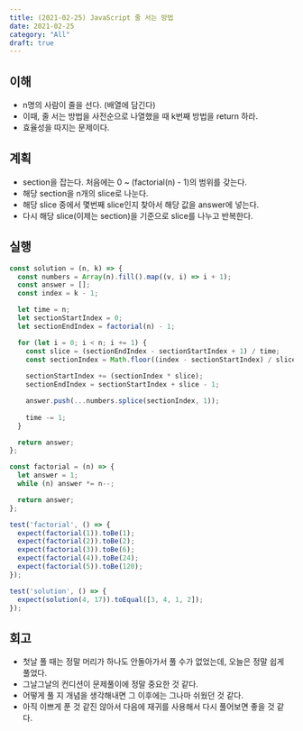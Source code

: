 ```yaml
---
title: (2021-02-25) JavaScript 줄 서는 방법
date: 2021-02-25
category: "All"
draft: true
---
```


## 이해

- n명의 사람이 줄을 선다. (배열에 담긴다)
- 이때, 줄 서는 방법을 사전순으로 나열했을 때 k번째 방법을 return 하라.
- 효율성을 따지는 문제이다.

## 계획

- section을 잡는다. 처음에는 0 ~ (factorial(n) - 1)의 범위를 갖는다.
- 해당 section을 n개의 slice로 나눈다.
- 해당 slice 중에서 몇번째 slice인지 찾아서 해당 값을 answer에 넣는다.
- 다시 해당 slice(이제는 section)을 기준으로 slice를 나누고 반복한다.

## 실행

```js
const solution = (n, k) => {
  const numbers = Array(n).fill().map((v, i) => i + 1);
  const answer = [];
  const index = k - 1;

  let time = n;
  let sectionStartIndex = 0;
  let sectionEndIndex = factorial(n) - 1;

  for (let i = 0; i < n; i += 1) {
    const slice = (sectionEndIndex - sectionStartIndex + 1) / time;
    const sectionIndex = Math.floor((index - sectionStartIndex) / slice);
    
    sectionStartIndex += (sectionIndex * slice);
    sectionEndIndex = sectionStartIndex + slice - 1;

    answer.push(...numbers.splice(sectionIndex, 1));
  
    time -= 1;  
  }

  return answer;
};

const factorial = (n) => {
  let answer = 1;
  while (n) answer *= n--;

  return answer;
};

test('factorial', () => {
  expect(factorial(1)).toBe(1);
  expect(factorial(2)).toBe(2);
  expect(factorial(3)).toBe(6);
  expect(factorial(4)).toBe(24);
  expect(factorial(5)).toBe(120);
});

test('solution', () => {
  expect(solution(4, 17)).toEqual([3, 4, 1, 2]);
});
```

## 회고

- 첫날 풀 때는 정말 머리가 하나도 안돌아가서 풀 수가 없었는데, 오늘은 정말 쉽게 풀었다.
- 그날그날의 컨디션이 문제풀이에 정말 중요한 것 같다.
- 어떻게 풀 지 개념을 생각해내면 그 이후에는 그나마 쉬웠던 것 같다.
- 아직 이쁘게 푼 것 같진 않아서 다음에 재귀를 사용해서 다시 풀어보면 좋을 것 같다.
